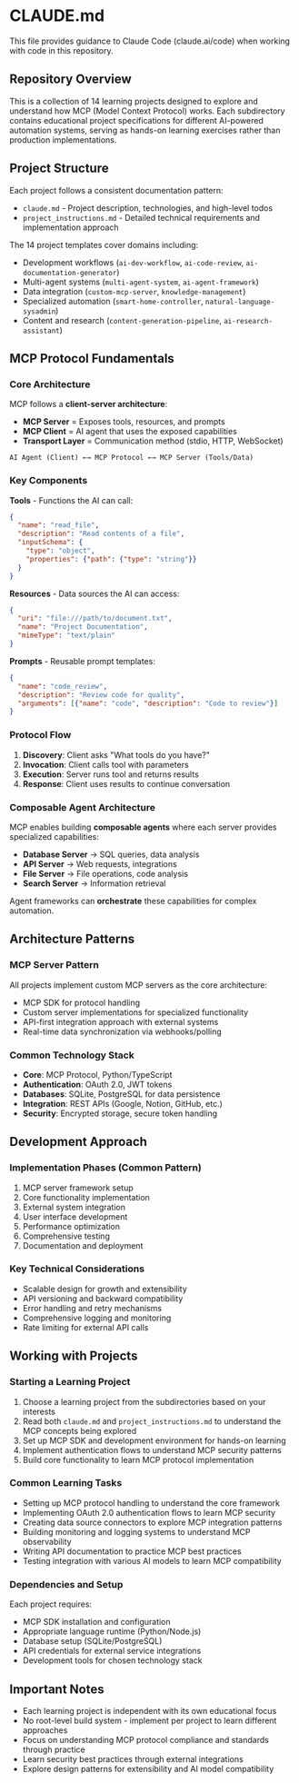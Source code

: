 # CLAUDE.md

This file provides guidance to Claude Code (claude.ai/code) when working with code in this repository.

## Repository Overview

This is a collection of 14 learning projects designed to explore and understand how MCP (Model Context Protocol) works. Each subdirectory contains educational project specifications for different AI-powered automation systems, serving as hands-on learning exercises rather than production implementations.

## Project Structure

Each project follows a consistent documentation pattern:
- `claude.md` - Project description, technologies, and high-level todos
- `project_instructions.md` - Detailed technical requirements and implementation approach

The 14 project templates cover domains including:
- Development workflows (`ai-dev-workflow`, `ai-code-review`, `ai-documentation-generator`)
- Multi-agent systems (`multi-agent-system`, `ai-agent-framework`)
- Data integration (`custom-mcp-server`, `knowledge-management`)
- Specialized automation (`smart-home-controller`, `natural-language-sysadmin`)
- Content and research (`content-generation-pipeline`, `ai-research-assistant`)

## MCP Protocol Fundamentals

### Core Architecture
MCP follows a **client-server architecture**:
- **MCP Server** = Exposes tools, resources, and prompts
- **MCP Client** = AI agent that uses the exposed capabilities  
- **Transport Layer** = Communication method (stdio, HTTP, WebSocket)

```
AI Agent (Client) ←→ MCP Protocol ←→ MCP Server (Tools/Data)
```

### Key Components

**Tools** - Functions the AI can call:
```json
{
  "name": "read_file",
  "description": "Read contents of a file", 
  "inputSchema": {
    "type": "object",
    "properties": {"path": {"type": "string"}}
  }
}
```

**Resources** - Data sources the AI can access:
```json
{
  "uri": "file:///path/to/document.txt",
  "name": "Project Documentation",
  "mimeType": "text/plain" 
}
```

**Prompts** - Reusable prompt templates:
```json
{
  "name": "code_review",
  "description": "Review code for quality",
  "arguments": [{"name": "code", "description": "Code to review"}]
}
```

### Protocol Flow
1. **Discovery**: Client asks "What tools do you have?"
2. **Invocation**: Client calls tool with parameters
3. **Execution**: Server runs tool and returns results  
4. **Response**: Client uses results to continue conversation

### Composable Agent Architecture
MCP enables building **composable agents** where each server provides specialized capabilities:
- **Database Server** → SQL queries, data analysis
- **API Server** → Web requests, integrations
- **File Server** → File operations, code analysis  
- **Search Server** → Information retrieval

Agent frameworks can **orchestrate** these capabilities for complex automation.

## Architecture Patterns

### MCP Server Pattern
All projects implement custom MCP servers as the core architecture:
- MCP SDK for protocol handling
- Custom server implementations for specialized functionality
- API-first integration approach with external systems
- Real-time data synchronization via webhooks/polling

### Common Technology Stack
- **Core**: MCP Protocol, Python/TypeScript
- **Authentication**: OAuth 2.0, JWT tokens
- **Databases**: SQLite, PostgreSQL for data persistence
- **Integration**: REST APIs (Google, Notion, GitHub, etc.)
- **Security**: Encrypted storage, secure token handling

## Development Approach

### Implementation Phases (Common Pattern)
1. MCP server framework setup
2. Core functionality implementation  
3. External system integration
4. User interface development
5. Performance optimization
6. Comprehensive testing
7. Documentation and deployment

### Key Technical Considerations
- Scalable design for growth and extensibility
- API versioning and backward compatibility
- Error handling and retry mechanisms
- Comprehensive logging and monitoring
- Rate limiting for external API calls

## Working with Projects

### Starting a Learning Project
1. Choose a learning project from the subdirectories based on your interests
2. Read both `claude.md` and `project_instructions.md` to understand the MCP concepts being explored
3. Set up MCP SDK and development environment for hands-on learning
4. Implement authentication flows to understand MCP security patterns
5. Build core functionality to learn MCP protocol implementation

### Common Learning Tasks
- Setting up MCP protocol handling to understand the core framework
- Implementing OAuth 2.0 authentication flows to learn MCP security
- Creating data source connectors to explore MCP integration patterns
- Building monitoring and logging systems to understand MCP observability
- Writing API documentation to practice MCP best practices
- Testing integration with various AI models to learn MCP compatibility

### Dependencies and Setup
Each project requires:
- MCP SDK installation and configuration
- Appropriate language runtime (Python/Node.js)
- Database setup (SQLite/PostgreSQL)
- API credentials for external service integrations
- Development tools for chosen technology stack

## Important Notes

- Each learning project is independent with its own educational focus
- No root-level build system - implement per project to learn different approaches
- Focus on understanding MCP protocol compliance and standards through practice
- Learn security best practices through external integrations
- Explore design patterns for extensibility and AI model compatibility